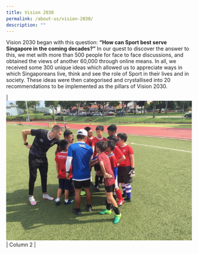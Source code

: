 ```yaml
---
title: Vision 2030
permalink: /about-us/vision-2030/
description: ""
---
```

Vision 2030 began with this question: **“How can Sport best serve Singapore in the coming decades?”** In our quest to discover the answer to this, we met with more than 500 people for face to face discussions, and obtained the views of another 60,000 through online means. In all, we received some 300 unique ideas which allowed us to appreciate ways in which Singaporeans live, think and see the role of Sport in their lives and in society. These ideas were then categorised and crystallised into 20 recommendations to be implemented as the pillars of Vision 2030.



| ![](/images/Sport%20Education/Sports%20Leadership/Sports%20Leadership%20Workshops/Teambuilder.jpeg) | Column 2 |

